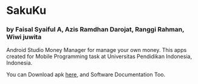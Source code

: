 # SakuKu
### by Faisal Syaiful A, Azis Ramdhan Darojat, Ranggi Rahman, Wiwi juwita

Android Studio Money Manager for manage your own money.
This apps created for Mobile Programming task at Universitas Pendidikan Indonesia, Indonesia.

You can Download apk [here](https://github.com/faisalsyfl/TabunganKu2/releases/tag/v1.1), and Software Documentation Too.
